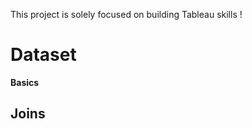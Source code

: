 
This project is solely focused on building Tableau skills !


<h1>Dataset</h1>



<b>Basics</b>

<h2>Joins</h2>
